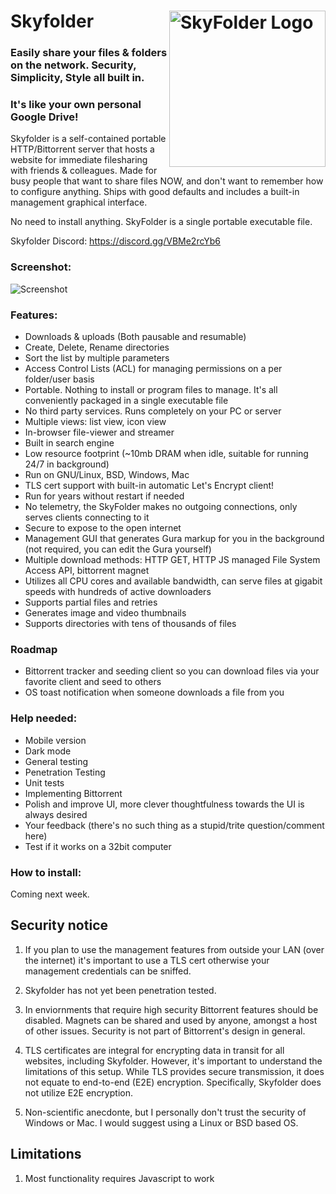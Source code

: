# <img align="right" src="https://github.com/mu-arch/skyfolder/blob/master/hosted/logo.png" alt="SkyFolder Logo" title="SkyFolder" width="250px" height="250px"> Skyfolder

### Easily share your files & folders on the network. Security, Simplicity, Style all built in.
### It's like your own personal Google Drive!

Skyfolder is a self-contained portable HTTP/Bittorrent server that hosts a website for immediate filesharing with friends & colleagues. Made for busy people that want to share files NOW, and don't want to remember how to configure anything. Ships with good defaults and includes a built-in management graphical interface.

No need to install anything. SkyFolder is a single portable executable file.

Skyfolder Discord: https://discord.gg/VBMe2rcYb6

### Screenshot:

![Screenshot](https://github.com/mu-arch/skyfolder/raw/master/Screenshot%202023-05-24%20at%207.36.56%20PM.webp)

### Features:
- Downloads & uploads (Both pausable and resumable)
- Create, Delete, Rename directories
- Sort the list by multiple parameters
- Access Control Lists (ACL) for managing permissions on a per folder/user basis
- Portable. Nothing to install or program files to manage. It's all conveniently packaged in a single executable file
- No third party services. Runs completely on your PC or server
- Multiple views: list view, icon view
- In-browser file-viewer and streamer
- Built in search engine
- Low resource footprint (~10mb DRAM when idle, suitable for running 24/7 in background)
- Run on GNU/Linux, BSD, Windows, Mac
- TLS cert support with built-in automatic Let's Encrypt client!
- Run for years without restart if needed
- No telemetry, the SkyFolder makes no outgoing connections, only serves clients connecting to it
- Secure to expose to the open internet
- Management GUI that generates Gura markup for you in the background (not required, you can edit the Gura yourself)
- Multiple download methods: HTTP GET, HTTP JS managed File System Access API, bittorrent magnet
- Utilizes all CPU cores and available bandwidth, can serve files at gigabit speeds with hundreds of active downloaders
- Supports partial files and retries
- Generates image and video thumbnails
- Supports directories with tens of thousands of files

### Roadmap
- Bittorrent tracker and seeding client so you can download files via your favorite client and seed to others
- OS toast notification when someone downloads a file from you

### Help needed:
- Mobile version
- Dark mode
- General testing
- Penetration Testing
- Unit tests
- Implementing Bittorrent
- Polish and improve UI, more clever thoughtfulness towards the UI is always desired
- Your feedback (there's no such thing as a stupid/trite question/comment here)
- Test if it works on a 32bit computer

### How to install:

Coming next week.

## Security notice

1. If you plan to use the management features from outside your LAN (over the internet) it's important to use a TLS cert otherwise your management credentials can be sniffed.

2. Skyfolder has not yet been penetration tested.

3. In enviornments that require high security Bittorrent features should be disabled. Magnets can be shared and used by anyone, amongst a host of other issues. Security is not part of Bittorrent's design in general.

4. TLS certificates are integral for encrypting data in transit for all websites, including Skyfolder. However, it's important to understand the limitations of this setup. While TLS provides secure transmission, it does not equate to end-to-end (E2E) encryption. Specifically, Skyfolder does not utilize E2E encryption.

5. Non-scientific anecdonte, but I personally don't trust the security of Windows or Mac. I would suggest using a Linux or BSD based OS.

## Limitations

1. Most functionality requires Javascript to work

